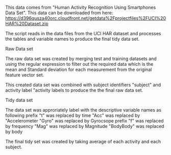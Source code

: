 This data comes from "Human  Activity Recognition Using Smartphones Data Set". This data can be downloaded from here:
https://d396qusza40orc.cloudfront.net/getdata%2Fprojectfiles%2FUCI%20HAR%20Dataset.zip 

The script reads in the data files from the UCI HAR dataset and processes the tables and variable names to produce the final tidy data set.

Raw Data set

The raw data set was created by merging test and training datasets and using the regular expression to filter out the required data which is the mean and Standard deviation for each measurement from the original feature vector set.
 
This created data set was combined with subject identifiers "subject" and activity label "activity labels to produce the the final  raw data set.

Tidy data set

The data set was approriately label with the descriptive variable names as following
prefix "t" was replaced by time
"Acc" was replaced by "Accelerometer
"Gyro" was replaced by Gyrocsope
prefix "f" was replaced  by frequency
"Mag" was replaced by Magnitude
"BodyBody" was replaced by body

The final tidy set was created by taking average of each activity and each subject.
 



